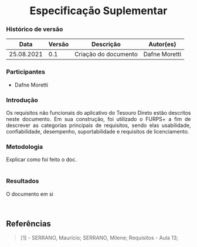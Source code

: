 # <center> Especificação Suplementar


### Histórico de versão<br>

|Data | Versão | Descrição | Autor(es)|
| -- | -- | -- | -- |
| 25.08.2021 | 0.1 | Criação do documento | Dafne Moretti|

### Participantes

* Dafne Moretti

### Introdução
<div align="justify"> 
    Os requisitos não funcionais do aplicativo do Tesouro Direto estão descritos neste documento.
    Em sua construção, foi utilizado o FURPS+ a fim de descrever as categorias principais de requisitos, sendo elas usabilidade, confiabilidade, desempenho, suportabilidade e requisitos de licenciamento.
</div>

### Metodologia
<div align="justify"> Explicar como foi feito o doc.
</div><br>

### Resultados
<div align="justify">

O documento em si

</div><br>


## Referências

> [1] - SERRANO, Maurício; SERRANO, Milene; Requisitos - Aula 13;